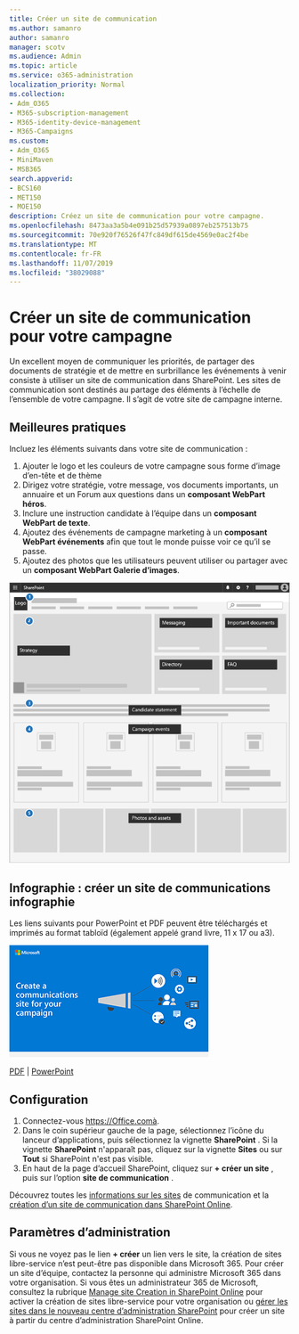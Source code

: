 ```yaml
---
title: Créer un site de communication
ms.author: samanro
author: samanro
manager: scotv
ms.audience: Admin
ms.topic: article
ms.service: o365-administration
localization_priority: Normal
ms.collection:
- Adm_O365
- M365-subscription-management
- M365-identity-device-management
- M365-Campaigns
ms.custom:
- Adm_O365
- MiniMaven
- MSB365
search.appverid:
- BCS160
- MET150
- MOE150
description: Créez un site de communication pour votre campagne.
ms.openlocfilehash: 8473aa3a5b4e091b25d57939a0897eb257513b75
ms.sourcegitcommit: 70e920f76526f47fc849df615de4569e0ac2f4be
ms.translationtype: MT
ms.contentlocale: fr-FR
ms.lasthandoff: 11/07/2019
ms.locfileid: "38029088"
---
```

# <a name="create-a-communications-site-for-your-campaign"></a>Créer un site de communication pour votre campagne

Un excellent moyen de communiquer les priorités, de partager des documents de stratégie et de mettre en surbrillance les événements à venir consiste à utiliser un site de communication dans SharePoint. Les sites de communication sont destinés au partage des éléments à l’échelle de l’ensemble de votre campagne. Il s’agit de votre site de campagne interne.

## <a name="best-practices"></a>Meilleures pratiques

Incluez les éléments suivants dans votre site de communication :

1. Ajouter le logo et les couleurs de votre campagne sous forme d’image d’en-tête et de thème
2. Dirigez votre stratégie, votre message, vos documents importants, un annuaire et un Forum aux questions dans un **composant WebPart héros**.
3. Inclure une instruction candidate à l’équipe dans un **composant WebPart de texte**.
4. Ajoutez des événements de campagne marketing à un **composant WebPart événements** afin que tout le monde puisse voir ce qu’il se passe.
5. Ajoutez des photos que les utilisateurs peuvent utiliser ou partager avec un **composant WebPart Galerie d’images**.

![Diagramme d’une page de communications SharePoint avec un espace pour les éléments communs dont une campagne a besoin](media/m365-democracy-comms-site.png)

## <a name="infographic-create-a-communications-site-infographic"></a>Infographie : créer un site de communications infographie 
Les liens suivants pour PowerPoint et PDF peuvent être téléchargés et imprimés au format tabloïd (également appelé grand livre, 11 x 17 ou a3).

[![Image du site de communications infographie](media/M365-Campaigns-CreateCommunicationSite-358-201.png)](downloads/M365CampaignsCreateCommunicationSite.pdf)

[PDF](downloads/M365CampaignsCreateCommunicationSite.pdf) | [PowerPoint](https://github.com/MicrosoftDocs/microsoft-365-docs-pr/raw/live/m365-democracy/microsoft-365/campaigns/downloads/M365CampaignsCreateCommunicationSite.pptx)


## <a name="set-it-up"></a>Configuration

1. Connectez-vous https://Office.comà.
2. Dans le coin supérieur gauche de la page, sélectionnez l’icône du lanceur d’applications, puis sélectionnez la vignette **SharePoint** . Si la vignette **SharePoint** n'apparaît pas, cliquez sur la vignette **Sites** ou sur **Tout** si SharePoint n'est pas visible.
3. En haut de la page d’accueil SharePoint, cliquez sur **+ créer un site** , puis sur l’option **site de communication** .

Découvrez toutes les [informations sur les sites](https://support.office.com/article/What-is-a-SharePoint-communication-site-94A33429-E580-45C3-A090-5512A8070732) de communication et la [création d’un site de communication dans SharePoint Online](https://support.office.com/article/Create-a-communication-site-in-SharePoint-Online-7FB44B20-A72F-4D2C-9173-FC8F59BA50EB).


## <a name="admin-settings"></a>Paramètres d’administration

Si vous ne voyez pas le lien **+ créer** un lien vers le site, la création de sites libre-service n’est peut-être pas disponible dans Microsoft 365. Pour créer un site d’équipe, contactez la personne qui administre Microsoft 365 dans votre organisation. Si vous êtes un administrateur 365 de Microsoft, consultez la rubrique [Manage site Creation in SharePoint Online](https://docs.microsoft.com/sharepoint/manage-site-creation) pour activer la création de sites libre-service pour votre organisation ou [gérer les sites dans le nouveau centre d’administration SharePoint](https://docs.microsoft.com/sharepoint/manage-sites-in-new-admin-center) pour créer un site à partir du centre d’administration SharePoint Online.
  